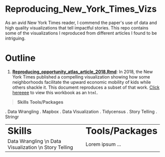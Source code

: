 # Reproducing_New_York_Times_Vizs

As an avid New York Times reader, I commend the paper's use of data and high quality visualizations that tell impactful stories. This repo contains some of the visualizations I reproduced from different articles I found to be intriguing.

# Outline

1. **[Reproducing_opportunity_atlas_article_2018.Rmd](https://github.com/tatesfaye/ttesfaye/blob/master/Reproducing_New_York_Times_Vizs/reproducing_opportunity_atlas_article_2018.Rmd)**: In 2018, the New York Times published a compelling visualization showing how some neighborhoods facilitate the upward economic mobility of kids while others shackle it. This document reproduces a subset of that work. [Click hereeee](reproducing_opportunity_atlas_article_2018.html) to view this workbook as an `html`.

  > **Skills**                                **Tools/Packages**

  . Data Wrangling                             . Mapbox
  . Data Visualization                         . Tidycensus
  . Story Telling                              . Stringr

<table border="0">
 <tr>
    <td><b style="font-size:30px">Skills</b></td>
    <td><b style="font-size:30px">Tools/Packages</b></td>
 </tr>
 <tr>
    <td>Data Wrangling \n Data Visualization \n Story Telling </td>
    <td>Lorem ipsum ...</td>
 </tr>
</table>
